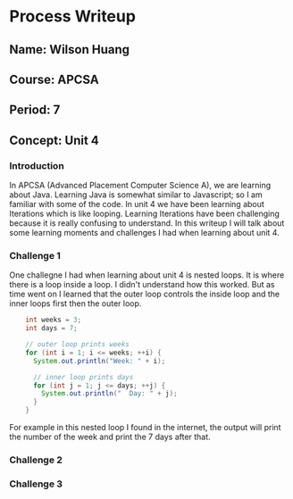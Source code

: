 # Process Writeup

## Name: Wilson Huang
## Course: APCSA
## Period: 7
## Concept: Unit 4

### Introduction 
In APCSA (Advanced Placement Computer Science A), we are learning about Java. Learning Java is somewhat similar to Javascript; so I am familiar with some of the code. In unit 4 we have been learning about Iterations which is like looping. Learning Iterations have been challenging because it is really confusing to understand. In this writeup I will talk about some learning moments and challenges I had when learning about unit 4. 

### Challenge 1
One challegne I had when learning about unit 4 is nested loops. It is where there is a loop inside a loop. I didn't understand how this worked. But as time went on I learned that the outer loop controls the inside loop and the inner loops first then the outer loop. 
```Java
    int weeks = 3;
    int days = 7;

    // outer loop prints weeks
    for (int i = 1; i <= weeks; ++i) {
      System.out.println("Week: " + i);

      // inner loop prints days
      for (int j = 1; j <= days; ++j) {
        System.out.println("  Day: " + j);
      }
    }
```
For example in this nested loop I found in the internet, the output will print the number of the week and print the 7 days after that. 

### Challenge 2

### Challenge 3

